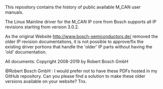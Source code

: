 This repository contains the history of public available M_CAN user manuals.

The Linux Mainline driver for the M_CAN IP core from Bosch supports all IP revisions starting from version 3.0.2.

As the original Website http://www.bosch-semiconductors.de/ removed the older IP revision documentations, it is not possible to approve/fix the existing driver portions that handle the 'older' IP parts without having the 'old' documentation.

All documents: Copyright 2008-2019 by Robert Bosch GmbH

@Robert Bosch GmbH : I would prefer not to have these PDFs hosted in my GitHub repository. Can you please find a solution to make these older versions available on your website? Tnx.
